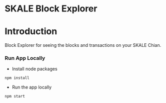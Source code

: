 # SKALE Block Explorer

# Introduction

Block Explorer for seeing the blocks and transactions on your SKALE Chian.

### Run App Locally

    
+ Install node packages

```
npm install
```

+ Run the app locally

```
npm start
```
    

